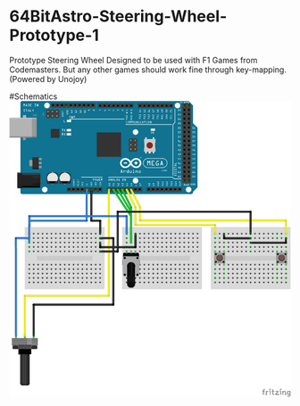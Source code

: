 # 64BitAstro-Steering-Wheel-Prototype-1
Prototype Steering Wheel Designed to be used with F1 Games from Codemasters. But any other games should work fine through key-mapping. (Powered by Unojoy)

#Schematics
![Schematics](Schematic.png "Schematics")
